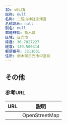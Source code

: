 ```yaml
---
ID: v0LCN
総称: null
名称: 二荒山神社志津宮
名称読み: null
別名: null
都道府県: 栃木県
区域: 日光市
緯度: 36.7827227
経度: 139.500414
郵便番号: 3211661
住所: 栃木県日光市中宮祠
---
```


## その他

### 参考URL

| URL | 説明          |
| --- | ------------- |
|     | OpenStreetMap |
